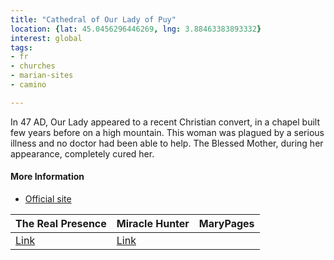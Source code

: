 ```yaml
---
title: "Cathedral of Our Lady of Puy"
location: {lat: 45.0456296446269, lng: 3.88463383893332}
interest: global
tags:
- fr
- churches
- marian-sites
- camino

---
```



In 47 AD, Our Lady appeared to a recent Christian convert, in a chapel built few years before on a high mountain. This woman was plagued by a serious illness and no doctor had been able to help.  The Blessed Mother, during her appearance, completely cured her.

#### More Information

* [Official site](https://www.cathedraledupuy.org/)


| The Real Presence | Miracle Hunter | MaryPages |
| --- | --- | --- |
| [Link](http://www.therealpresence.org/eucharst/misc/BVM/68_LE_PUY_60x96.pdf) | [Link](https://www.miraclehunter.com/marian_apparitions/approved_apparitions/lepuy/index.html) |  |





